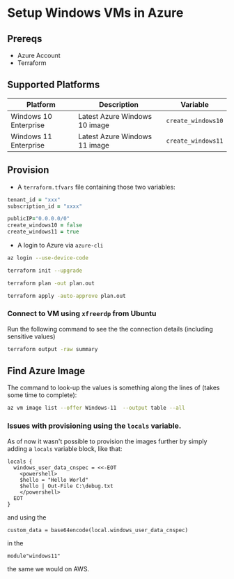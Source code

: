 # Setup Windows VMs in Azure

## Prereqs

- Azure Account
- Terraform

## Supported Platforms

| Platform              | Description                   | Variable           |
|-----------------------|-------------------------------|--------------------|
| Windows 10 Enterprise | Latest Azure Windows 10 image | `create_windows10` |
| Windows 11 Enterprise | Latest Azure Windows 11 image | `create_windows11` |


## Provision

- A `terraform.tfvars` file containing those two variables:

```coffee
tenant_id = "xxx"
subscription_id = "xxxx"

publicIP="0.0.0.0/0"
create_windows10 = false
create_windows11 = true
```

- A login to Azure via `azure-cli`

```bash
az login --use-device-code
```

```bash
terraform init --upgrade
```

```bash
terraform plan -out plan.out
```

```bash
terraform apply -auto-approve plan.out
```

### Connect to VM using `xfreerdp` from Ubuntu

Run the following command to see the the connection details (including sensitive values)

```bash
terraform output -raw summary
```

## Find Azure Image

The command to look-up the values is something along the lines of (takes some time to complete):

```bash
az vm image list --offer Windows-11  --output table --all
```

### Issues with provisioning using the `locals` variable.

As of now it wasn't possible to provision the images further by simply adding a `locals` variable block, like that:

```
locals {
  windows_user_data_cnspec = <<-EOT
    <powershell>
    $hello = "Hello World"
    $hello | Out-File C:\debug.txt
    </powershell>
  EOT
}
```

and using the
```
custom_data = base64encode(local.windows_user_data_cnspec)
```

in the

```module"windows11"```

the same we would on AWS.